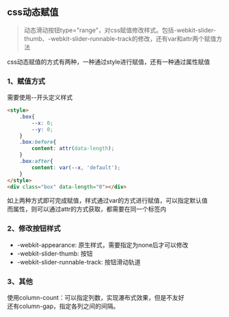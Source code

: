 <!--
https://ae01.alicdn.com/kf/Ha92f087c8f84421e80d0449d2fa77dccl.png
vue
css动态赋值
动态滑动按钮type="range"，对css赋值修改样式
动态滑动按钮type="range"，对css赋值修改样式。包括-webkit-slider-thumb、-webkit-slider-runnable-track的修改，还有var和attr两个赋值方法
-->

## css动态赋值

> 动态滑动按钮type="range"，对css赋值修改样式。包括-webkit-slider-thumb、-webkit-slider-runnable-track的修改，还有var和attr两个赋值方法

css动态赋值的方式有两种，一种通过style进行赋值，还有一种通过属性赋值
### 1、赋值方式
需要使用--开头定义样式
```html
<style>
    .box{
        --x: 0;
        --y: 0;
    }
    .box:before{
        content: attr(data-length);
    }
    .box:after{
        content: var(--x, 'default');
    }
</style>
<div class="box" data-length="0"></div>
```
如上两种方式即可完成赋值，样式通过var的方式进行赋值，可以指定默认值  
而属性，则可以通过attr的方式获取，都需要在同一个标签内

### 2、修改按钮样式
* -webkit-appearance: 原生样式，需要指定为none后才可以修改
* -webkit-slider-thumb: 按钮
* -webkit-slider-runnable-track: 按钮滑动轨道

### 3、其他
使用column-count：可以指定列数，实现瀑布式效果，但是不友好  
还有column-gap，指定各列之间的间隔。
